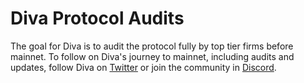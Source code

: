 
# Diva Protocol Audits

The goal for Diva is to audit the protocol fully by top tier firms before mainnet. To follow on Diva's journey to mainnet, including audits and updates, follow Diva on [Twitter](https://twitter.com/divastaking) or join the community in [Discord](https://discord.gg/diva). 
